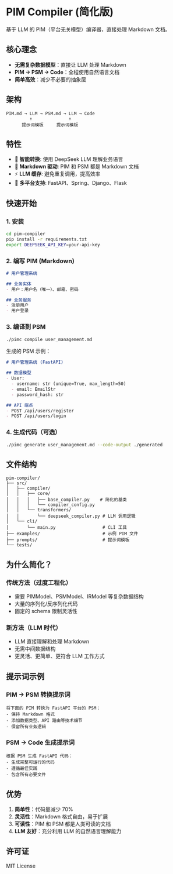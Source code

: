 # PIM Compiler (简化版)

基于 LLM 的 PIM（平台无关模型）编译器，直接处理 Markdown 文档。

## 核心理念

- **无需复杂数据模型**：直接让 LLM 处理 Markdown
- **PIM → PSM → Code**：全程使用自然语言文档
- **简单高效**：减少不必要的抽象层

## 架构

```
PIM.md → LLM → PSM.md → LLM → Code
         ↑              ↑
      提示词模板     提示词模板
```

## 特性

- 🚀 **智能转换**: 使用 DeepSeek LLM 理解业务语言
- 📝 **Markdown 驱动**: PIM 和 PSM 都是 Markdown 文档
- ⚡ **LLM 缓存**: 避免重复调用，提高效率
- 🎯 **多平台支持**: FastAPI、Spring、Django、Flask

## 快速开始

### 1. 安装

```bash
cd pim-compiler
pip install -r requirements.txt
export DEEPSEEK_API_KEY=your-api-key
```

### 2. 编写 PIM (Markdown)

```markdown
# 用户管理系统

## 业务实体
- 用户：用户名（唯一）、邮箱、密码

## 业务服务  
- 注册用户
- 用户登录
```

### 3. 编译到 PSM

```bash
./pimc compile user_management.md
```

生成的 PSM 示例：

```markdown
# 用户管理系统 (FastAPI)

## 数据模型
- User:
  - username: str (unique=True, max_length=50)
  - email: EmailStr
  - password_hash: str

## API 端点
- POST /api/users/register
- POST /api/users/login
```

### 4. 生成代码（可选）

```bash
./pimc generate user_management.md --code-output ./generated
```

## 文件结构

```
pim-compiler/
├── src/
│   ├── compiler/
│   │   ├── core/
│   │   │   ├── base_compiler.py    # 简化的基类
│   │   │   └── compiler_config.py
│   │   └── transformers/
│   │       └── deepseek_compiler.py # LLM 调用逻辑
│   └── cli/
│       └── main.py                  # CLI 工具
├── examples/                        # 示例 PIM 文件
├── prompts/                         # 提示词模板
└── tests/
```

## 为什么简化？

### 传统方法（过度工程化）
- 需要 PIMModel、PSMModel、IRModel 等复杂数据结构
- 大量的序列化/反序列化代码
- 固定的 schema 限制灵活性

### 新方法（LLM 时代）
- LLM 直接理解和处理 Markdown
- 无需中间数据结构
- 更灵活、更简单、更符合 LLM 工作方式

## 提示词示例

### PIM → PSM 转换提示词
```
将下面的 PIM 转换为 FastAPI 平台的 PSM：
- 保持 Markdown 格式
- 添加数据类型、API 路由等技术细节
- 保留所有业务逻辑
```

### PSM → Code 生成提示词
```
根据 PSM 生成 FastAPI 代码：
- 生成完整可运行的代码
- 遵循最佳实践
- 包含所有必要文件
```

## 优势

1. **简单性**：代码量减少 70%
2. **灵活性**：Markdown 格式自由，易于扩展
3. **可读性**：PIM 和 PSM 都是人类可读的文档
4. **LLM 友好**：充分利用 LLM 的自然语言理解能力

## 许可证

MIT License